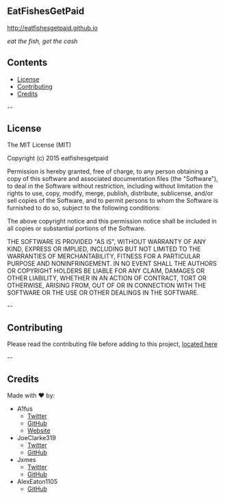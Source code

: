 ## EatFishesGetPaid
http://eatfishesgetpaid.github.io

*eat the fish, get the cash*

## Contents
* [License](https://github.com/eatfishesgetpaid/eatfishesgetpaid.github.io/edit/master/README.md#License)
* [Contributing](https://github.com/eatfishesgetpaid/eatfishesgetpaid.github.io/blob/master/README.md#Contributing)
* [Credits](https://github.com/eatfishesgetpaid/eatfishesgetpaid.github.io/edit/master/README.md#Credits)

--

## License
The MIT License (MIT)

Copyright (c) 2015 eatfishesgetpaid

Permission is hereby granted, free of charge, to any person obtaining a copy
of this software and associated documentation files (the "Software"), to deal
in the Software without restriction, including without limitation the rights
to use, copy, modify, merge, publish, distribute, sublicense, and/or sell
copies of the Software, and to permit persons to whom the Software is
furnished to do so, subject to the following conditions:

The above copyright notice and this permission notice shall be included in all
copies or substantial portions of the Software.

THE SOFTWARE IS PROVIDED "AS IS", WITHOUT WARRANTY OF ANY KIND, EXPRESS OR
IMPLIED, INCLUDING BUT NOT LIMITED TO THE WARRANTIES OF MERCHANTABILITY,
FITNESS FOR A PARTICULAR PURPOSE AND NONINFRINGEMENT. IN NO EVENT SHALL THE
AUTHORS OR COPYRIGHT HOLDERS BE LIABLE FOR ANY CLAIM, DAMAGES OR OTHER
LIABILITY, WHETHER IN AN ACTION OF CONTRACT, TORT OR OTHERWISE, ARISING FROM,
OUT OF OR IN CONNECTION WITH THE SOFTWARE OR THE USE OR OTHER DEALINGS IN THE
SOFTWARE.

--

## Contributing
Please read the contributing file before adding to this project, [located here](https://github.com/eatfishesgetpaid/eatfishesgetpaid.github.io/blob/master/CONTRIBUTING.md)

--

## Credits
Made with :heart: by:

- A1fus
  - [Twitter](http://twitter.com/a1fus)
  - [GitHub](http://github.com/a1fus)
  - [Website](http://a1fus.github.io)
- JoeClarke319
  - [Twitter](http://twitter.com/joeclarke319)
  - [GitHub](http://github.com/joeclarke12)
- Jxmes
  - [Twitter](http://twitter.com/httpjames)
  - [GitHub](http://github.com/jxmes)
- AlexEaton1105
  - [GitHub](http://github.com/alexeaton1105)
